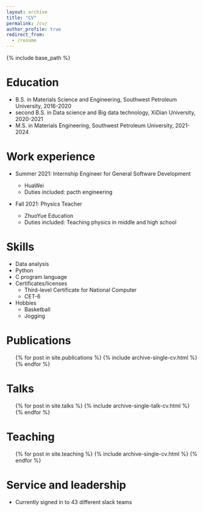 ```yaml
---
layout: archive
title: "CV"
permalink: /cv/
author_profile: true
redirect_from:
  - /resume
---
```


{% include base_path %}

Education
======
* B.S. in Materials Science and Engineering, Southwest Petroleum University, 2016-2020
* second B.S. in Data science and Big data technology, XiDian University, 2020-2021
* M.S. in Materials Engineering, Southwest Petroleum University, 2021-2024


Work experience
======
* Summer 2021: Internship Engineer for General Software Development
  * HuaWei
  * Duties included: pacth engineering
  

* Fall 2021: Physics Teacher
  * ZhuoYue Education
  * Duties included: Teaching physics in middle and high school

  
Skills
======
* Data analysis
* Python
* C program language
* Certificates/licenses
  * Third-level Certificate for National Computer 
  * CET-6
* Hobbies
  * Basketball
  * Jogging
 
 
Publications
======
  <ul>{% for post in site.publications %}
    {% include archive-single-cv.html %}
  {% endfor %}</ul>
  
Talks
======
  <ul>{% for post in site.talks %}
    {% include archive-single-talk-cv.html %}
  {% endfor %}</ul>
  
Teaching
======
  <ul>{% for post in site.teaching %}
    {% include archive-single-cv.html %}
  {% endfor %}</ul>
  
Service and leadership
======
* Currently signed in to 43 different slack teams

